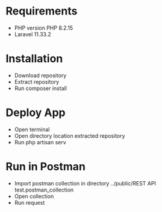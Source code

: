 # Requirements
- PHP version PHP 8.2.15
- Laravel 11.33.2

# Installation

- Download repository
- Extract repository
- Run composer install

# Deploy App
- Open terminal
- Open directory location extracted repository
- Run php artisan serv

# Run in Postman
- Import postman collection in directory ../public/REST API test.postman_collection
- Open collection
- Run request
